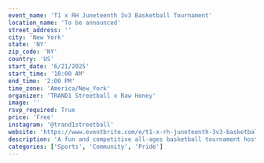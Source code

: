 ```yaml
---
event_name: 'T1 x RH Juneteenth 3v3 Basketball Tournament'
location_name: 'To be announced'
street_address: ''
city: 'New York'
state: 'NY'
zip_code: 'NY'
country: 'US'
start_date: '6/21/2025'
start_time: '10:00 AM'
end_time: '2:00 PM'
time_zone: 'America/New_York'
organizer: 'TRAND1 Streetball x Raw Honey'
image: ''
rsvp_required: True
price: 'Free'
instagram: '@trand1streetball'
website: 'https://www.eventbrite.com/e/t1-x-rh-juneteenth-3v3-basketball-tournament-tickets-1284246077589?utm_experiment=test_share_listing&aff=ebdsshios'
description: 'A fun and competitive all-ages basketball tournament hosted by TRAND1 Streetball x Raw Honey celebrating Juneteenth. Featuring MC Euro Trill (@eurotrilll), team, free agent, and volunteer sign ups are free. Includes 3-point competition with a $5 donation and prizes.'
categories: ['Sports', 'Community', 'Pride']
---
```

